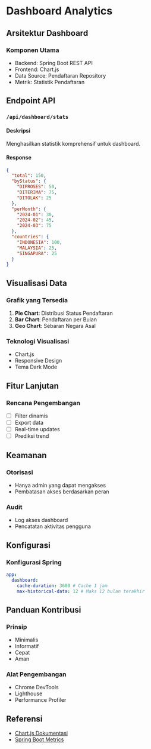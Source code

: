 # Dashboard Analytics

## Arsitektur Dashboard

### Komponen Utama

- Backend: Spring Boot REST API
- Frontend: Chart.js
- Data Source: Pendaftaran Repository
- Metrik: Statistik Pendaftaran

## Endpoint API

### `/api/dashboard/stats`

#### Deskripsi

Menghasilkan statistik komprehensif untuk dashboard.

#### Response

```json
{
  "total": 150,
  "byStatus": {
    "DIPROSES": 50,
    "DITERIMA": 75,
    "DITOLAK": 25
  },
  "perMonth": {
    "2024-01": 30,
    "2024-02": 45,
    "2024-03": 75
  },
  "countries": {
    "INDONESIA": 100,
    "MALAYSIA": 25,
    "SINGAPURA": 25
  }
}
```

## Visualisasi Data

### Grafik yang Tersedia

1. **Pie Chart**: Distribusi Status Pendaftaran
2. **Bar Chart**: Pendaftaran per Bulan
3. **Geo Chart**: Sebaran Negara Asal

### Teknologi Visualisasi

- Chart.js
- Responsive Design
- Tema Dark Mode

## Fitur Lanjutan

### Rencana Pengembangan

- [ ] Filter dinamis
- [ ] Export data
- [ ] Real-time updates
- [ ] Prediksi trend

## Keamanan

### Otorisasi

- Hanya admin yang dapat mengakses
- Pembatasan akses berdasarkan peran

### Audit

- Log akses dashboard
- Pencatatan aktivitas pengguna

## Konfigurasi

### Konfigurasi Spring

```yaml
app:
  dashboard:
    cache-duration: 3600 # Cache 1 jam
    max-historical-data: 12 # Maks 12 bulan terakhir
```

## Panduan Kontribusi

### Prinsip

- Minimalis
- Informatif
- Cepat
- Aman

### Alat Pengembangan

- Chrome DevTools
- Lighthouse
- Performance Profiler

## Referensi

- [Chart.js Dokumentasi](https://www.chartjs.org/docs/)
- [Spring Boot Metrics](https://docs.spring.io/spring-boot/docs/current/reference/html/actuator.html)

